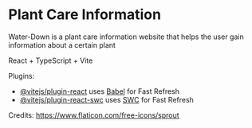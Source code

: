 # Plant Care Information

Water-Down is a plant care information website that helps the user gain information about a certain plant

React + TypeScript + Vite

Plugins:

- [@vitejs/plugin-react](https://github.com/vitejs/vite-plugin-react/blob/main/packages/plugin-react/README.md) uses [Babel](https://babeljs.io/) for Fast Refresh
- [@vitejs/plugin-react-swc](https://github.com/vitejs/vite-plugin-react-swc) uses [SWC](https://swc.rs/) for Fast Refresh


Credits:
https://www.flaticon.com/free-icons/sprout
